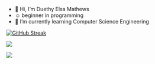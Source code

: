 - 👋 Hi, I’m Duethy Elsa Mathews  
- ☺️ beginner in programming 
- 🌱 I’m currently learning Computer Science Engineering

[![GitHub Streak](http://github-readme-streak-stats.herokuapp.com?user=DUETHYEM02&theme=prussian&date_format=j%20M%5B%20Y%5D)](https://git.io/streak-stats)

![](https://github-readme-stats.vercel.app/api?username=DUETHYEM02&show_icons=true&theme=prussian&date_format=j%20M%5B%20Y%5D)

<img align="centre" src="https://github-readme-stats.vercel.app/api/top-langs/?username=DUETHYEM02&layout=compact&theme=prussian&date_format=j%20M%5B%20Y%5D&hide_border=false" />

<!---
Duethyem02/Duethyem02 is a ✨ special ✨ repository because its `README.md` (this file) appears on your GitHub profile.
You can click the Preview link to take a look at your changes.
--->
